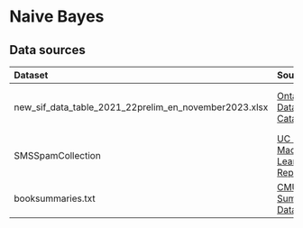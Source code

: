 # Naive Bayes

## Data sources

| Dataset      | Source    | Licence |
|:-------------|:----------|:--------|
| new_sif_data_table_2021_22prelim_en_november2023.xlsx | [Ontario Data Catalogue](https://data.ontario.ca/dataset/school-information-and-student-demographics/resource/e0e90bd5-d662-401a-a6d2-60d69ac89d14)      | Open Government Licence – Ontario |
| SMSSpamCollection | [UC Irvine Machine Learning Repository](https://doi.org/10.24432/C5CC84) | CC-BY 4.0 |
| booksummaries.txt | [CMU Book Summary Dataset](https://www.cs.cmu.edu/~dbamman/booksummaries.html) | CC-BY-SA 3.0 |

